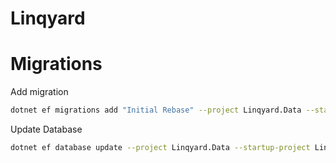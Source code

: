 # Linqyard


# Migrations

Add migration

```bash
dotnet ef migrations add "Initial Rebase" --project Linqyard.Data --startup-project Linqyard.Api
```

Update Database

```bash
dotnet ef database update --project Linqyard.Data --startup-project Linqyard.Api
```